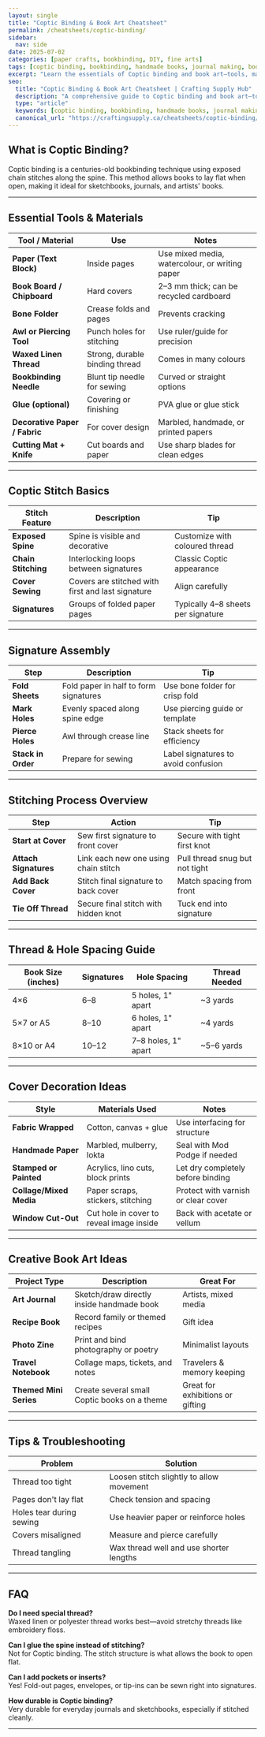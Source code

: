 ```yaml
---
layout: single
title: "Coptic Binding & Book Art Cheatsheet"
permalink: /cheatsheets/coptic-binding/
sidebar:
  nav: side
date: 2025-07-02
categories: [paper crafts, bookbinding, DIY, fine arts]
tags: [coptic binding, bookbinding, handmade books, journal making, book art, paper crafts, cheatsheet]
excerpt: "Learn the essentials of Coptic binding and book art—tools, materials, stitching techniques, cover options, and creative ideas for handmade books."
seo:
  title: "Coptic Binding & Book Art Cheatsheet | Crafting Supply Hub"
  description: "A comprehensive guide to Coptic binding and book art—tools, thread, stitches, covers, tips, and creative ideas for handmade journals and art books."
  type: "article"
  keywords: [coptic binding, bookbinding, handmade books, journal making, book art, paper crafts, DIY notebooks]
  canonical_url: "https://craftingsupply.ca/cheatsheets/coptic-binding/"
---
```


## What is Coptic Binding?

Coptic binding is a centuries-old bookbinding technique using exposed chain stitches along the spine. This method allows books to lay flat when open, making it ideal for sketchbooks, journals, and artists' books.

---

## Essential Tools & Materials

| Tool / Material       | Use                                    | Notes                                |
|------------------------|-----------------------------------------|---------------------------------------|
| **Paper (Text Block)** | Inside pages                           | Use mixed media, watercolour, or writing paper |
| **Book Board / Chipboard** | Hard covers                        | 2–3 mm thick; can be recycled cardboard |
| **Bone Folder**        | Crease folds and pages                 | Prevents cracking                    |
| **Awl or Piercing Tool** | Punch holes for stitching            | Use ruler/guide for precision         |
| **Waxed Linen Thread** | Strong, durable binding thread         | Comes in many colours                  |
| **Bookbinding Needle** | Blunt tip needle for sewing            | Curved or straight options            |
| **Glue (optional)**    | Covering or finishing                  | PVA glue or glue stick                |
| **Decorative Paper / Fabric** | For cover design               | Marbled, handmade, or printed papers  |
| **Cutting Mat + Knife**| Cut boards and paper                   | Use sharp blades for clean edges      |

---

## Coptic Stitch Basics

| Stitch Feature        | Description                             | Tip                                  |
|------------------------|-----------------------------------------|--------------------------------------|
| **Exposed Spine**      | Spine is visible and decorative         | Customize with coloured thread        |
| **Chain Stitching**    | Interlocking loops between signatures   | Classic Coptic appearance            |
| **Cover Sewing**       | Covers are stitched with first and last signature | Align carefully                    |
| **Signatures**         | Groups of folded paper pages            | Typically 4–8 sheets per signature   |

---

## Signature Assembly

| Step         | Description                             | Tip                                  |
|--------------|------------------------------------------|--------------------------------------|
| **Fold Sheets** | Fold paper in half to form signatures  | Use bone folder for crisp fold       |
| **Mark Holes**  | Evenly spaced along spine edge         | Use piercing guide or template       |
| **Pierce Holes**| Awl through crease line                | Stack sheets for efficiency          |
| **Stack in Order**| Prepare for sewing                  | Label signatures to avoid confusion  |

---

## Stitching Process Overview

| Step                | Action                                    | Tip                                  |
|---------------------|-------------------------------------------|--------------------------------------|
| **Start at Cover**  | Sew first signature to front cover        | Secure with tight first knot         |
| **Attach Signatures**| Link each new one using chain stitch     | Pull thread snug but not tight       |
| **Add Back Cover**  | Stitch final signature to back cover      | Match spacing from front             |
| **Tie Off Thread**  | Secure final stitch with hidden knot      | Tuck end into signature              |

---

## Thread & Hole Spacing Guide

| Book Size (inches) | Signatures | Hole Spacing            | Thread Needed          |
|--------------------|------------|-------------------------|------------------------|
| 4×6                | 6–8        | 5 holes, 1" apart       | ~3 yards               |
| 5×7 or A5          | 8–10       | 6 holes, 1" apart       | ~4 yards               |
| 8×10 or A4         | 10–12      | 7–8 holes, 1" apart     | ~5–6 yards             |

---

## Cover Decoration Ideas

| Style              | Materials Used                           | Notes                               |
|--------------------|-------------------------------------------|--------------------------------------|
| **Fabric Wrapped** | Cotton, canvas + glue                     | Use interfacing for structure        |
| **Handmade Paper** | Marbled, mulberry, lokta                  | Seal with Mod Podge if needed        |
| **Stamped or Painted**| Acrylics, lino cuts, block prints     | Let dry completely before binding    |
| **Collage/Mixed Media**| Paper scraps, stickers, stitching     | Protect with varnish or clear cover  |
| **Window Cut-Out** | Cut hole in cover to reveal image inside  | Back with acetate or vellum          |

---

## Creative Book Art Ideas

| Project Type         | Description                                 | Great For                           |
|----------------------|---------------------------------------------|--------------------------------------|
| **Art Journal**      | Sketch/draw directly inside handmade book   | Artists, mixed media                 |
| **Recipe Book**      | Record family or themed recipes             | Gift idea                            |
| **Photo Zine**       | Print and bind photography or poetry        | Minimalist layouts                   |
| **Travel Notebook**  | Collage maps, tickets, and notes            | Travelers & memory keeping           |
| **Themed Mini Series**| Create several small Coptic books on a theme| Great for exhibitions or gifting     |

---

## Tips & Troubleshooting

| Problem                  | Solution                                |
|--------------------------|------------------------------------------|
| Thread too tight         | Loosen stitch slightly to allow movement |
| Pages don't lay flat     | Check tension and spacing                |
| Holes tear during sewing | Use heavier paper or reinforce holes     |
| Covers misaligned        | Measure and pierce carefully             |
| Thread tangling          | Wax thread well and use shorter lengths  |

---

## FAQ

**Do I need special thread?**  
Waxed linen or polyester thread works best—avoid stretchy threads like embroidery floss.

**Can I glue the spine instead of stitching?**  
Not for Coptic binding. The stitch structure is what allows the book to open flat.

**Can I add pockets or inserts?**  
Yes! Fold-out pages, envelopes, or tip-ins can be sewn right into signatures.

**How durable is Coptic binding?**  
Very durable for everyday journals and sketchbooks, especially if stitched cleanly.

---
